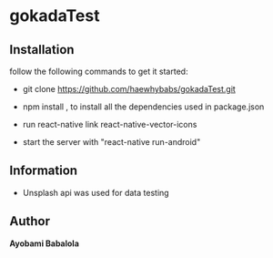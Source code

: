 # gokadaTest

## Installation
follow the following commands to get it started:

* git clone https://github.com/haewhybabs/gokadaTest.git
* npm install , to install all the dependencies used in package.json

* run react-native link react-native-vector-icons

* start the server with "react-native run-android"

## Information

* Unsplash api was used for data testing

## Author
**Ayobami Babalola**

